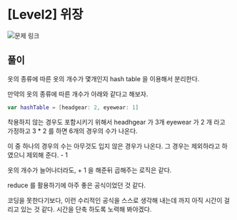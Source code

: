 # [Level2] 위장

![문제 링크](https://school.programmers.co.kr/learn/courses/30/lessons/42578)

## 풀이 
옷의 종류에 따른 옷의 개수가 몇개인지 hash table 을 이용해서 분리한다.

만약의 옷의 종류에 따른 개수가 아래와 같다고 해보자. 

```swift
var hashTable = [headgear: 2, eyewear: 1]
```
착용하지 않는 경우도 포함시키기 위해서 headhgear 가 3개 eyewear 가 2 개 라고 가정하고 
3 * 2 를 하면 6개의 경우의 수가 나온다. 

이 중 하나의 경우의 수는 아무것도 입지 않은 경우가 나온다. 
그 경우는 제외하라고 하였으니 제외해 준다. - 1

옷의 개수가 늘어나더라도, + 1 을 해준뒤 곱해주는 로직은 같다. 

reduce 를 활용하기에 아주 좋은 공식이었던 것 같다.

코딩을 못한다기보다, 이런 수리적인 공식을 스스로 생각해 내는데 까지 아직 시간이 걸리고 있는 것 같다. 
시간을 단축 하도록 노력해 봐야겠다.

